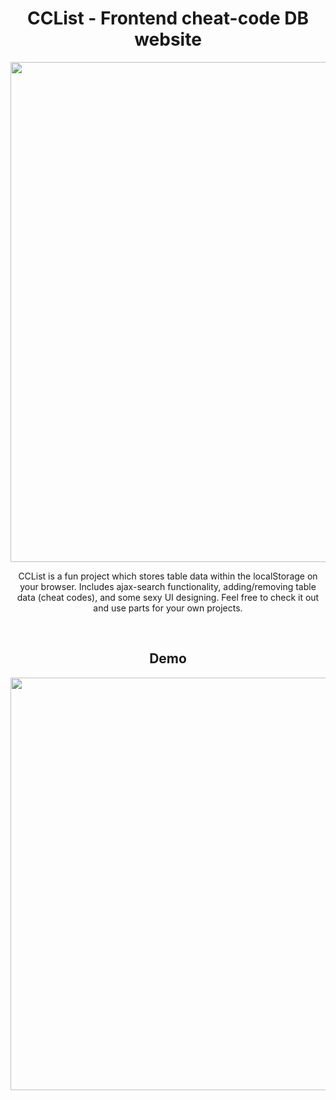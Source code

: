 <h1 align="center">CCList - Frontend cheat-code DB website</h1>
<p align="center">
<img src="https://i.gyazo.com/1a50482f22f80bebd733a7ed8136cb9f.png" width="800px" height="auto">
</p>
<p align="center">
CCList is a fun project which stores table data within the localStorage on your browser.
Includes ajax-search functionality, adding/removing table data (cheat codes), and some sexy UI designing. Feel free to check it out and use parts for your own projects.
</p>
<br>
<h2 align="center">Demo</h2>
<p align="center">
<img src="https://i.ibb.co/RBd6b4f/cclist-demo.gif" width="660px" height="auto">
</p>
